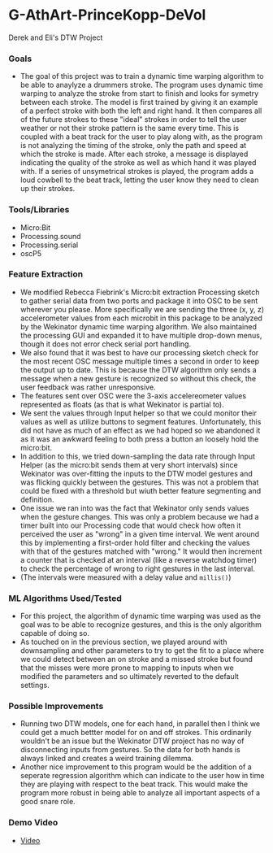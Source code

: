 # G-AthArt-PrinceKopp-DeVol
Derek and Eli's DTW Project

### Goals
* The goal of this project was to train a dynamic time warping algorithm to be able to anaylyze a drummers stroke. The program uses dynamic time warping to analyze the stroke from start to finish and looks for symetry between each stroke. The model is first trained by giving it an example of a perfect stroke with both the left and right hand. It then compares all of the future strokes to these "ideal" strokes in order to tell the user weather or not their stroke pattern is the same every time. This is coupled with a beat track for the user to play along with, as the program is not analyzing the timing of the stroke, only the path and speed at which the stroke is made. After each stroke, a message is displayed indicating the quality of the stroke as well as which hand it was played with. If a series of unsymetrical strokes is played, the program adds a loud cowbell to the beat track, letting the user know they need to clean up their strokes. 

### Tools/Libraries
* Micro:Bit
* Processing.sound
* Processing.serial
* oscP5

### Feature Extraction
* We modified Rebecca Fiebrink's Micro:bit extraction Processing sketch to gather serial data from two ports and package it into OSC to be sent wherever you please. More specifically we are sending the three (x, y, z) accelerometer values from each microbit in this package to be analyzed by the Wekinator dynamic time warping algorithm. We also maintained the processing GUI and expanded it to have multiple drop-down menus, though it does not error check serial port handling.
* We also found that it was best to have our processing sketch check for the most recent OSC message multiple times a second in order to keep the output up to date. This is because the DTW algorithm only sends a message when a new gesture is recognized so without this check, the user feedback was rather unresponsive.
* The features sent over OSC were the 3-axis accelereometer values represented as floats (as that is what Wekinator is partial to). 
* We sent the values through Input helper so that we could monitor their values as well as utilize buttons to segment features. Unfortunately, this did not have as much of an effect as we had hoped so we abandoned it as it was an awkward feeling to both press a button an loosely hold the micro:bit.
* In addition to this, we tried down-sampling the data rate through Input Helper (as the micro:bit sends them at very short intervals) since Wekinator was over-fitting the inputs to the DTW model gestures and was flicking quickly between the gestures. This was not a problem that could be fixed with a threshold but wiuth better feature segmenting and definition.
* One issue we ran into was the fact that Wekinator only sends values when the gesture changes. This was only a problem because we had a timer built into our Processing code that would check how often it perceived the user as "wrong" in a given time interval. We went around this by implementing a first-order hold filter and checking the values with that of the gestures matched with "wrong." It would then increment a counter that is checked at an interval (like a reverse watchdog timer) to check the percentage of wrong to right gestures in the last interval.
* (The intervals were measured with a delay value and `millis()`)

### ML Algorithms Used/Tested
* For this project, the algorithm of dynamic time warping was used as the goal was to be able to recognize gestures, and this is the only algorithm capable of doing so.
* As touched on in the previous section, we played around with downsampling and other parameters to try to get the fit to a place where we could detect between an on stroke and a missed stroke but found that the misses were more prone to mapping to inputs when we modified the parameters and so ultimately reverted to the default settings.

### Possible Improvements
* Running two DTW models, one for each hand, in parallel then I think we could get a much bettter model for on and off strokes. This ordinarily wouldn't be an issue but the Wekinator DTW project has no way of disconnecting inputs from gestures. So the data for both hands is always linked and creates a weird training dilemma. 
* Another nice improvement to this program would be the addition of a seperate regression algorithm which can indicate to the user how in time they are playing with respect to the beat track. This would make the program more robust in being able to analyze all important aspects of a good snare role. 



### Demo Video
* [Video](https://www.youtube.com/watch?v=tAD6arDl2us)
